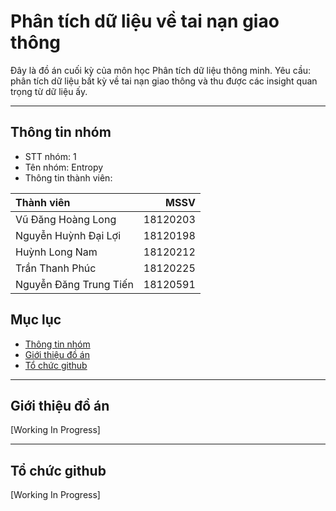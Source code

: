 # Phân tích dữ liệu về tai nạn giao thông

Đây là đồ án cuối kỳ của môn học Phân tích dữ liệu thông minh. Yêu cầu: phân tích dữ liệu bất kỳ về tai nạn giao thông và thu được các insight quan trọng từ dữ liệu ấy.

---

## Thông tin nhóm
- STT nhóm: 1
- Tên nhóm: Entropy
- Thông tin thành viên:

|**Thành viên**|**MSSV**|
|:- | -: |
|Vũ Đăng Hoàng Long|18120203|
|Nguyễn Huỳnh Đại Lợi|18120198|
|Huỳnh Long Nam|18120212|
|Trần Thanh Phúc|18120225|
|Nguyễn Đăng Trung Tiến|18120591|

## Mục lục
- [Thông tin nhóm](#thông-tin-nhóm)
- [Giới thiệu đồ án](#giới-thiệu-đồ-án)
- [Tổ chức github](#tổ-chức-github)

---

## Giới thiệu đồ án
[Working In Progress]

---

## Tổ chức github
[Working In Progress]

